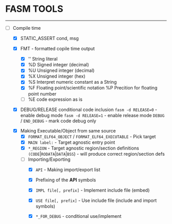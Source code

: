 # FASM TOOLS


---

- [ ] Compile time
  * [x] STATIC_ASSERT cond, msg

  * [x] FMT - formatted copile time output
    - [x] '' String literal
    - [x] %D Signed integer   (decimal)
    - [x] %U Unsigned integer (decimal)
    - [x] %X Unsigned integer (hex)
    - [x] %S Interpret numeric constant as a String
    - [x] %F Floating point/scientific notation
       %P Precition for floating point number
    - [ ] %E code expression as is

  * [X] DEBUG/RELEASE conditional code inclusion
     `fasm -d RELEASE=0` - enable debug mode
     `fasm -d RELEASE=1` - enable release mode
     `DEBUG` / `END_DEBUG` - mark code debug only

  - [X] Making Executable/Object from same source
    - [X] `FORMAT_ELF64_OBJECT` / `FORMAT_ELF64_EXECUTABLE` - Pick target
    - [X] `MAIN label:` - Target agnostic entry point
    - [X] `*_REGION` - Target agnostic region/section definitions
       `(CODE`|`RODATA`|`DATA`|`BSS`) - will produce correct region/section defs
    - [ ] Importing/Exporting
      * [X] `API` - Making import/export list
      * [X] Prefixing of the __API__ symbols
      * [X] `IMPL file[, prefix]` - Implement include file (embed)
      * [X] `USE file[, prefix]` - Use include file (include and import symbols)
      * [X] `*_FOR_DEBUG` - conditional use/implement













